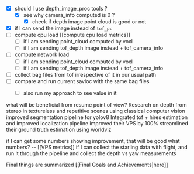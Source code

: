 - [x] should I use depth_image_proc tools ?
	- [x] see why camera_info computed is 0 ? 
		- [x] check if depth image point cloud is good or not 
- [x] if I can send the image instead of `tof_pc`
- [ ] compute cpu load [[compute cpu load metrics]]
	- [ ] if I am sending point_cloud computed by voxl
	- [ ] if I am sending tof_depth image instead + tof_camera_info
- [ ] compute network load 
	- [ ] if I am sending point_cloud computed by voxl
	- [ ] if I am sending tof_depth image instead + tof_camera_info
- [ ] collect bag files from tof irrespective of it in our usual path
- [ ] compare and run current savloc with the same bag files
	- [ ] also run my approach to see value in it 


what will be beneficial from resume point of view? 
Research on depth from stereo in textureless and repetitive scenes using classical computer vision
improved segmentation pipeline for yolov8 
Integrated tof + hires estimation and improved localization pipeline
improved their VPS by 100% 
streamlined their ground truth estimation using worldviz



if I can get some numbers showing improvement, that will be good 
what numbers? -- [[VPS metrics]]
if I can collect the starling data with flight, and run it through the pipeline and collect the depth vs yaw measurements 

Final things are summarized [[Final Goals and Achievements|here]]

